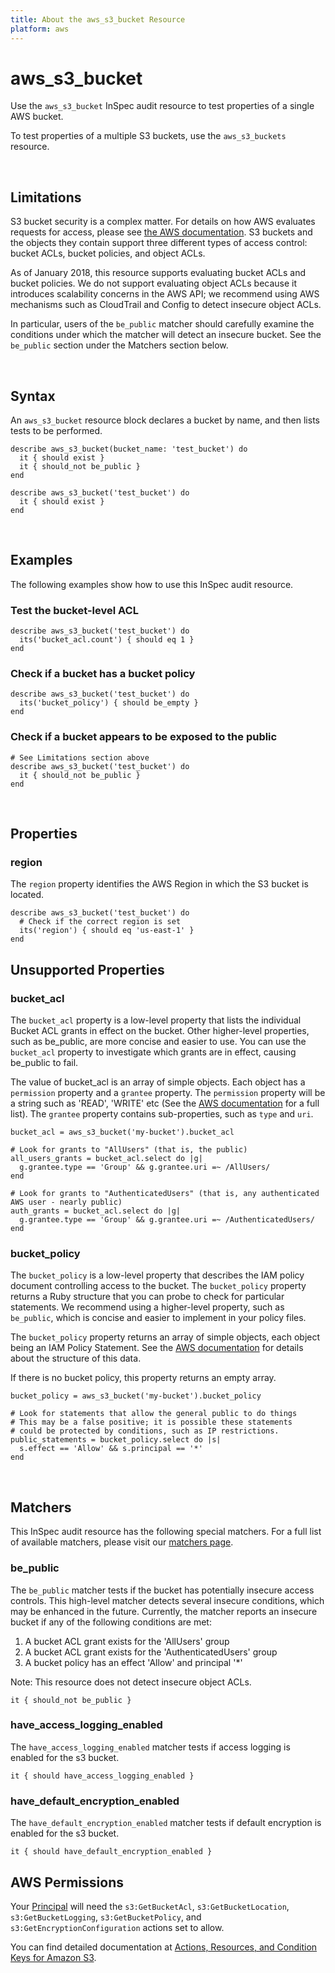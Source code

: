 ```yaml
---
title: About the aws_s3_bucket Resource
platform: aws
---
```


# aws\_s3\_bucket

Use the `aws_s3_bucket` InSpec audit resource to test properties of a single AWS bucket.

To test properties of a multiple S3 buckets, use the `aws_s3_buckets` resource.

<br>

## Limitations

S3 bucket security is a complex matter. For details on how AWS evaluates requests for access, please see [the AWS documentation](https://docs.aws.amazon.com/AmazonS3/latest/dev/how-s3-evaluates-access-control.html). S3 buckets and the objects they contain support three different types of access control: bucket ACLs, bucket policies, and object ACLs.

As of January 2018, this resource supports evaluating bucket ACLs and bucket policies. We do not support evaluating object ACLs because it introduces scalability concerns in the AWS API; we recommend using AWS mechanisms such as CloudTrail and Config to detect insecure object ACLs.

In particular, users of the `be_public` matcher should carefully examine the conditions under which the matcher will detect an insecure bucket. See the `be_public` section under the Matchers section below.

<br>

## Syntax

An `aws_s3_bucket` resource block declares a bucket by name, and then lists tests to be performed.

    describe aws_s3_bucket(bucket_name: 'test_bucket') do
      it { should exist }
      it { should_not be_public }
    end

    describe aws_s3_bucket('test_bucket') do
      it { should exist }
    end

<br>

## Examples

The following examples show how to use this InSpec audit resource.

### Test the bucket-level ACL

    describe aws_s3_bucket('test_bucket') do
      its('bucket_acl.count') { should eq 1 }
    end

### Check if a bucket has a bucket policy

    describe aws_s3_bucket('test_bucket') do
      its('bucket_policy') { should be_empty }
    end

### Check if a bucket appears to be exposed to the public

    # See Limitations section above
    describe aws_s3_bucket('test_bucket') do
      it { should_not be_public }
    end
<br>

## Properties

### region

The `region` property identifies the AWS Region in which the S3 bucket is located.

    describe aws_s3_bucket('test_bucket') do
      # Check if the correct region is set
      its('region') { should eq 'us-east-1' }
    end

## Unsupported Properties

### bucket\_acl

The `bucket_acl` property is a low-level property that lists the individual Bucket ACL grants  in effect on the bucket.  Other higher-level properties, such as be\_public, are more concise and easier to use. You can use the `bucket_acl` property to investigate which grants are in effect, causing be\_public to fail.

The value of bucket_acl is  an array of simple objects.  Each object has a `permission` property and a `grantee` property.  The `permission` property will be a string such as 'READ', 'WRITE' etc (See the [AWS documentation](https://docs.aws.amazon.com/sdkforruby/api/Aws/S3/Client.html#get_bucket_acl-instance_method) for a full list).  The `grantee` property contains sub-properties, such as `type` and `uri`.


    bucket_acl = aws_s3_bucket('my-bucket').bucket_acl

    # Look for grants to "AllUsers" (that is, the public)
    all_users_grants = bucket_acl.select do |g|
      g.grantee.type == 'Group' && g.grantee.uri =~ /AllUsers/
    end

    # Look for grants to "AuthenticatedUsers" (that is, any authenticated AWS user - nearly public)
    auth_grants = bucket_acl.select do |g|
      g.grantee.type == 'Group' && g.grantee.uri =~ /AuthenticatedUsers/
    end

### bucket\_policy

The `bucket_policy` is a low-level property that describes the IAM policy document controlling access to the bucket. The `bucket_policy` property returns a Ruby structure that you can probe to check for particular statements.  We recommend using a higher-level property, such as `be_public`, which is concise and easier to implement in your policy files.

The `bucket_policy` property returns an array of simple objects, each object being an IAM Policy Statement. See the [AWS documentation](https://docs.aws.amazon.com/AmazonS3/latest/dev/example-bucket-policies.html#example-bucket-policies-use-case-2) for details about the structure of this data.

If there is no bucket policy, this property returns an empty array.

    bucket_policy = aws_s3_bucket('my-bucket').bucket_policy

    # Look for statements that allow the general public to do things
    # This may be a false positive; it is possible these statements
    # could be protected by conditions, such as IP restrictions.
    public_statements = bucket_policy.select do |s|
      s.effect == 'Allow' && s.principal == '*'
    end

<br>

## Matchers

This InSpec audit resource has the following special matchers. For a full list of available matchers, please visit our [matchers page](https://www.inspec.io/docs/reference/matchers/).

### be\_public

The `be_public` matcher tests if the bucket has potentially insecure access controls. This high-level matcher detects several insecure conditions, which may be enhanced in the future. Currently, the matcher reports an insecure bucket if any of the following conditions are met:

  1. A bucket ACL grant exists for the 'AllUsers' group
  2. A bucket ACL grant exists for the 'AuthenticatedUsers' group
  3. A bucket policy has an effect 'Allow' and principal '*'

Note: This resource does not detect insecure object ACLs.

    it { should_not be_public }

### have\_access\_logging\_enabled

The `have_access_logging_enabled` matcher tests if access logging is enabled for the s3 bucket.

    it { should have_access_logging_enabled }

### have\_default\_encryption\_enabled

The `have_default_encryption_enabled` matcher tests if default encryption is enabled for the s3 bucket.

    it { should have_default_encryption_enabled }

## AWS Permissions

Your [Principal](https://docs.aws.amazon.com/IAM/latest/UserGuide/intro-structure.html#intro-structure-principal) will need the `s3:GetBucketAcl`, `s3:GetBucketLocation`, `s3:GetBucketLogging`, `s3:GetBucketPolicy`, and `s3:GetEncryptionConfiguration` actions set to allow.

You can find detailed documentation at [Actions, Resources, and Condition Keys for Amazon S3](https://docs.aws.amazon.com/IAM/latest/UserGuide/list_amazons3.html).
